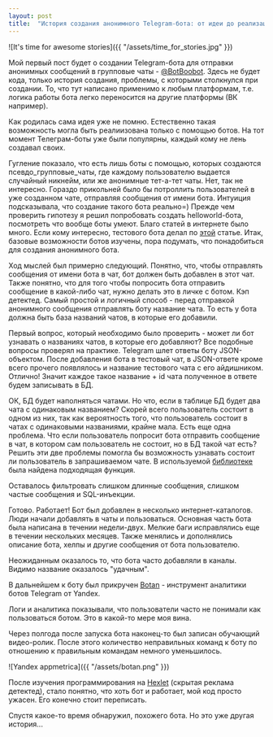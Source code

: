 ```yaml
---
layout: post
title:  "История создания анонимного Telegram-бота: от идеи до реализации"
---
```

![It's time for awesome stories]({{ "/assets/time_for_stories.jpg" }})

Мой первый пост будет о создании Telegram-бота для отправки анонимных сообщений в групповые чаты - [@BotBoobot](https://t.me/botboobot). Здесь не будет кода, только история создания, проблемы, с которыми столкнулся при создании. То, что тут написано применимо к любым платформам, т.е. логика работы бота легко переносится на другие платформы (ВК например).

Как родилась сама идея уже не помню. Естественно такая возможность могла быть реалиизована только с помощью ботов. На тот момент Телеграм-боты уже были популярны, каждый кому не лень создавал своих.

Гугление показало, что есть лишь боты с помощью, которых создаются псевдо_групповые_чаты, где каждому пользователю выдается случайный никнейм, или же анонимные тет-а-тет чаты. Нет, так не интересно. Гораздо прикольней было бы потроллить пользователей в уже созданном чате, отправляя сообщения от имени бота. Интуиция подсказывала, что создание такого бота реально=) Прежде чем проверить гипотезу я решил попробовать создать helloworld-бота, посмотреть что вообще боты умеют. Благо статей в интернете было много. Если кому интересно, тестового бота делал по [этой](http://abdulmadzhidov.ru/blog/Telegram-bot-in-30-min) статье. Итак, базовые возможности ботов изучены, пора подумать, что понадобиться для создания анонимного бота.

Ход мыслей был примерно следующий. Понятно, что, чтобы отправлять сообщения от имени бота в чат, бот должен быть добавлен в этот чат. Также понятно, что для того чтобы попросить бота отправить сообщение в какой-либо чат, нужно делать это в личке с ботом. Кэп детектед. Самый простой и логичный способ - перед отправкой анонимного сообщения отправлять боту название чата. То есть у бота должна быть база названий чатов, в которые его добавили. 

Первый вопрос, который необходимо было проверить - может ли бот узнавать о названиях чатов, в которые его добавляют? Все подобные вопросы проверял на практике. Telegram шлет ответы боту JSON-объектом. После добавления бота в тестовый чат, в JSON-ответе кроме всего прочего появлялось и название тестового чата с его айдишником. Отлично! Значит каждое такое название + id чата полученное в ответе будем записывать в БД.

ОК, БД будет наполняться чатами. Но что, если в таблице БД будет два чата с одинаковым названием? Скорей всего пользователь состоит в одном из них, так как вероятность того, что пользователь состоит в чатах с одинаковыми названиями, крайне мала. Есть еще одна проблема. Что если пользователь попросит бота отправить сообщение в чат, в котором сам пользователь не состоит, но в БД такой чат есть? Решить эти две проблемы помогла бы возможность узнавать состоит ли пользователь в запрашиваемом чате. В используемой [библиотеке](https://github.com/python-telegram-bot/python-telegram-bot) была найдена подходящая функция.

Оставалось фильтровать слишком длинные сообщения, слишком частые сообщения и SQL-инъекции.

Готово. Работает! Бот был добавлен в несколько интернет-каталогов. Люди начали добавлять в чаты и пользоваться. Основная часть бота была написана в течении недели-двух. Мелкие баги исправлялись еще в течении нескольких месяцев. Также менялись и дополнялись описание бота, хелпы и другие сообщения от бота пользователю.

Неожиданным оказалось то, что бота часто добавляли в каналы. Видимо название оказалось "удачным".

В дальнейшем к боту был прикручен [Botan](http://botan.io) - инструмент аналитики ботов Telegram от Yandex.

Логи и аналитика показывали, что пользователи часто не понимали как пользоваться ботом. Это в какой-то мере моя вина.

Через полгода после запуска бота наконец-то был записан обучающий видео-ролик. После этого количество неправильных команд к боту по отношению к правильным командам немного уменьшилось.

![Yandex appmetrica]({{ "/assets/botan.png" }})

После изучения программирования на [Hexlet](https://goo.gl/nT3npR) (скрытая реклама детектед), стало понятно, что хоть бот и работает, мой код просто ужасен. Его конечно стоит переписать.

Спустя какое-то время обнаружил, похожего бота. Но это уже другая история...
